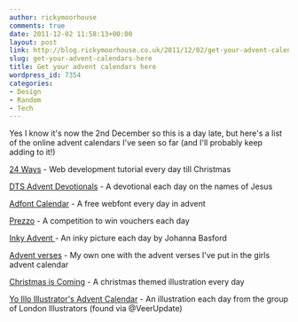 ```yaml
---
author: rickymoorhouse
comments: true
date: 2011-12-02 11:58:13+00:00
layout: post
link: http://blog.rickymoorhouse.co.uk/2011/12/02/get-your-advent-calendars-here/
slug: get-your-advent-calendars-here
title: Get your advent calendars here
wordpress_id: 7354
categories:
- Design
- Random
- Tech
---
```


Yes I know it's now the 2nd December so this is a day late, but here's a list of the online advent calendars I've seen so far (and I'll probably keep adding to it!)

[24 Ways](http://24ways.org/) - Web development tutorial every day till Christmas

[DTS Advent Devotionals](http://advent.dts.edu/) - A devotional each day on the names of Jesus

[Adfont Calendar](http://2011.adfont-calendar.com/) - A free webfont every day in advent

[Prezzo](http://www.prezzorestaurants.co.uk/advent) - A competition to win vouchers each day

[Inky Advent ](http://www.johannabasford.com/inkyadvent)- An inky picture each day by Johanna Basford

[Advent verses](http://samespirit.net/advent/) - My own one with the advent verses I've put in the girls advent calendar

[Christmas is Coming](http://www.ciconline.co.uk/christmas-is-coming/) -  A christmas themed illustration every day

[Yo Illo Illustrator's Advent Calendar](http://www.yoillo.com/advent-calendar/) - An illustration each day from the group of London Illustrators (found via @VeerUpdate)
